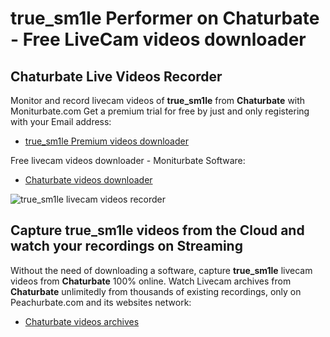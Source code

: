# true_sm1le Performer on Chaturbate - Free LiveCam videos downloader

## Chaturbate Live Videos Recorder

Monitor and record livecam videos of **true_sm1le** from **Chaturbate** with Moniturbate.com
Get a premium trial for free by just and only registering with your Email address:
* [true_sm1le Premium videos downloader](https://moniturbate.com/request-demo-licence-key.html)

Free livecam videos downloader - Moniturbate Software:
* [Chaturbate videos downloader](https://moniturbate.com/moniturbate-download-software.html)

![true_sm1le livecam videos recorder](https://peachurnet.com/templates/moniturbate-software.png)


## Capture true_sm1le videos from the Cloud and watch your recordings on Streaming

Without the need of downloading a software, capture **true_sm1le** livecam videos from **Chaturbate** 100% online.
Watch Livecam archives from **Chaturbate** unlimitedly from thousands of existing recordings, only on Peachurbate.com and its websites network:
* [Chaturbate videos archives](https://peachurnet.com/)